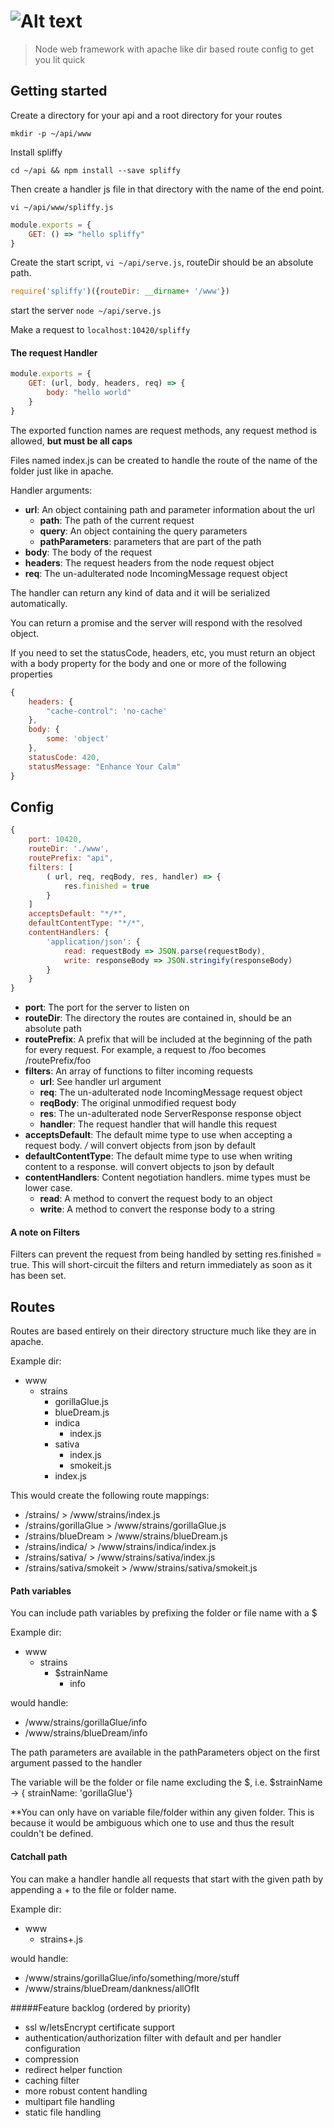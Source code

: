 # ![Alt text](spliffy_logo_text_small_1.png?raw=true "Spliffy Logo")

> Node web framework with apache like dir based route config to get you lit quick

## Getting started
Create a directory for your api and a root directory for your routes

```mkdir -p ~/api/www```

Install spliffy

```cd ~/api && npm install --save spliffy```

Then create a handler js file in that directory with the name of the end point. 

```vi ~/api/www/spliffy.js```
```js
module.exports = {
    GET: () => "hello spliffy"
}
```

Create the start script, ```vi ~/api/serve.js```, routeDir should be an absolute path. 
```js
require('spliffy')({routeDir: __dirname+ '/www'})
```

start the server
```node ~/api/serve.js```

Make a request to ```localhost:10420/spliffy```

#### The request Handler
```js
module.exports = {
    GET: (url, body, headers, req) => {        
        body: "hello world"
    }
}
```

The exported function names are request methods, any request method is allowed, **but must be all caps**

Files named index.js can be created to handle the route of the name of the folder just like in apache.

Handler arguments:
- **url**: An object containing path and parameter information about the url
    - **path**: The path of the current request
    - **query**: An object containing the query parameters
    - **pathParameters**: parameters that are part of the path
- **body**: The body of the request
- **headers**: The request headers from the node request object
- **req**: The un-adulterated node IncomingMessage request object

The handler can return any kind of data and it will be serialized automatically.

You can return a promise and the server will respond with the resolved object.

If you need to set the statusCode, headers, etc, you must return an object with a body property for the body and one or more of the following properties
```js
{
    headers: {
        "cache-control": 'no-cache'
    },
    body: {
        some: 'object'
    },
    statusCode: 420,
    statusMessage: "Enhance Your Calm"
}
```

## Config
```js
{
    port: 10420,
    routeDir: './www',
    routePrefix: "api",
    filters: [
        ( url, req, reqBody, res, handler) => {
            res.finished = true
        }
    ]
    acceptsDefault: "*/*",
    defaultContentType: "*/*",
    contentHandlers: {
        'application/json': {
            read: requestBody => JSON.parse(requestBody),
            write: responseBody => JSON.stringify(responseBody)
        }
    }
}
```

- **port**: The port for the server to listen on
- **routeDir**: The directory the routes are contained in, should be an absolute path
- **routePrefix**: A prefix that will be included at the beginning of the path for every request. 
            For example, a request to /foo becomes /routePrefix/foo
- **filters**: An array of functions to filter incoming requests
    - **url**: See handler url argument
    - **req**: The un-adulterated node IncomingMessage request object
    - **reqBody**: The original unmodified request body
    - **res**: The un-adulterated node ServerResponse response object
    - **handler**: The request handler that will handle this request
- **acceptsDefault**: The default mime type to use when accepting a request body. */* will convert objects from json by default
- **defaultContentType**: The default mime type to use when writing content to a response. will convert objects to json by default
- **contentHandlers**: Content negotiation handlers. mime types must be lower case.
    - **read**: A method to convert the request body to an object 
    - **write**: A method to convert the response body to a string


#### A note on Filters
Filters can prevent the request from being handled by setting res.finished = true. This will short-circuit the filters
and return immediately as soon as it has been set.

## Routes
Routes are based entirely on their directory structure much like they are in apache.

Example dir:
- www
    - strains
        - gorillaGlue.js
        - blueDream.js
        - indica
            - index.js
        - sativa
            - index.js
            - smokeit.js
        - index.js

This would create the following route mappings:
- /strains/ > /www/strains/index.js
- /strains/gorillaGlue > /www/strains/gorillaGlue.js
- /strains/blueDream > /www/strains/blueDream.js
- /strains/indica/ > /www/strains/indica/index.js
- /strains/sativa/ > /www/strains/sativa/index.js
- /strains/sativa/smokeit > /www/strains/sativa/smokeit.js

#### Path variables
You can include path variables by prefixing the folder or file name with a $

Example dir:
- www
    - strains
        - $strainName
            - info

would handle:

- /www/strains/gorillaGlue/info
- /www/strains/blueDream/info

The path parameters are available in the pathParameters object on the first argument passed to the handler

The variable will be the folder or file name excluding the $, i.e. $strainName -> { strainName: 'gorillaGlue'}

**You can only have on variable file/folder within any given folder. This is because it would be ambiguous which one to use and thus the result couldn't be defined. 

#### Catchall path
You can make a handler handle all requests that start with the given path by appending a + to the file or folder name.

Example dir:
- www
    - strains+.js

would handle:

- /www/strains/gorillaGlue/info/something/more/stuff
- /www/strains/blueDream/dankness/allOfIt

#####Feature backlog (ordered by priority)
- ssl w/letsEncrypt certificate support
- authentication/authorization filter with default and per handler configuration
- compression
- redirect helper function
- caching filter
- more robust content handling
- multipart file handling
- static file handling